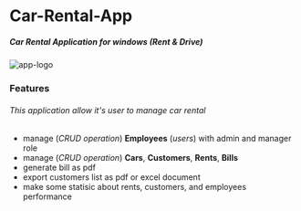 

# Car-Rental-App
##### Car Rental Application for windows (Rent &amp; Drive)
![app-logo](https://raw.githubusercontent.com/kowama/Car-Rental-App/master/Resources/img/app-logo.png "app-logo")
### Features
###### This application allow it's user to manage car rental 
- manage (*CRUD operation*) **Employees** (*users*) with admin and manager role
- manage (*CRUD operation*)  **Cars**, **Customers**, **Rents**, **Bills**
- generate bill as pdf
- export customers list as pdf or excel document
- make some statisic about rents, customers, and employees performance







